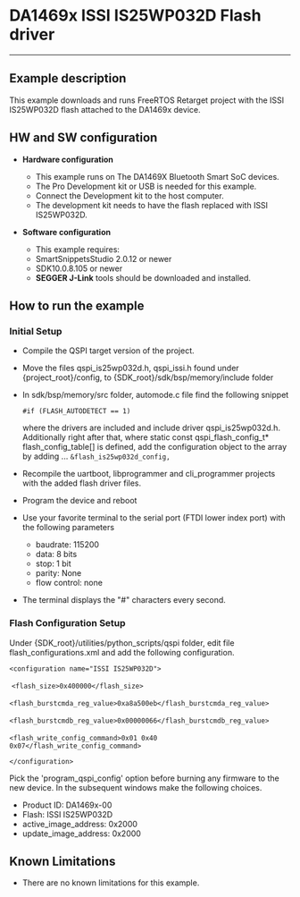 # DA1469x ISSI IS25WP032D Flash driver

______________________________________________________________________

## Example description

This example downloads and runs FreeRTOS Retarget project with the ISSI IS25WP032D flash attached to the DA1469x device.

## HW and SW configuration

- **Hardware configuration**

  - This example runs on The DA1469X Bluetooth Smart SoC devices.
  - The Pro Development kit or USB is needed for this example.
  - Connect the Development kit to the host computer.
  - The development kit needs to have the flash replaced with ISSI IS25WP032D.

- **Software configuration**

  - This example requires:

  * SmartSnippetsStudio 2.0.12 or newer
  * SDK10.0.8.105 or newer

  - **SEGGER J-Link** tools should be downloaded and installed.

## How to run the example

### Initial Setup

- Compile the QSPI target version of the project.

- Move the files qspi_is25wp032d.h, qspi_issi.h found under {project_root}/config, to {SDK_root}/sdk/bsp/memory/include folder

- In sdk/bsp/memory/src folder, automode.c file find the following snippet

  `#if (FLASH_AUTODETECT == 1)`

  where the drivers are included and include driver qspi_is25wp032d.h.
  Additionally right after that, where static const qspi_flash_config_t\* flash_config_table\[\] is defined, add the configuration object to the array by adding ...
  `&flash_is25wp032d_config,`

- Recompile the uartboot, libprogrammer and cli_programmer projects with the added flash driver files.

- Program the device and reboot

- Use your favorite terminal to the serial port (FTDI lower index port) with the following parameters

  - baudrate: 115200
  - data: 8 bits
  - stop: 1 bit
  - parity: None
  - flow  control: none

- The terminal displays the "#" characters every second.

### Flash Configuration Setup

Under {SDK_root}/utilities/python_scripts/qspi folder, edit file flash_configurations.xml and add the following configuration.

`<configuration name="ISSI IS25WP032D">`

​			`<flash_size>0x400000</flash_size>`

​			`<flash_burstcmda_reg_value>0xa8a500eb</flash_burstcmda_reg_value>`

​			`<flash_burstcmdb_reg_value>0x00000066</flash_burstcmdb_reg_value>`

​			`<flash_write_config_command>0x01 0x40 0x07</flash_write_config_command>`

`</configuration>`

Pick the 'program_qspi_config' option before burning any firmware to the new device. In the subsequent windows make the following choices.

- Product ID: 					      DA1469x-00
- Flash:           					      ISSI IS25WP032D
- active_image_address:       0x2000
- update_image_address:     0x2000

## Known Limitations

- There are no known limitations for this example.
